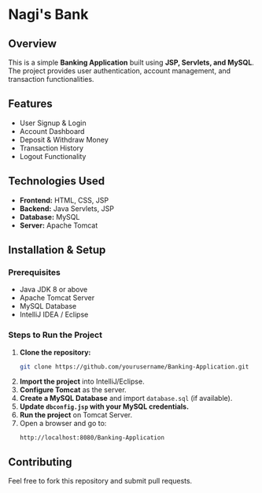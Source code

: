# Nagi's Bank

## Overview
This is a simple **Banking Application** built using **JSP, Servlets, and MySQL**. The project provides user authentication, account management, and transaction functionalities.

## Features
- User Signup & Login
- Account Dashboard
- Deposit & Withdraw Money
- Transaction History
- Logout Functionality

## Technologies Used
- **Frontend:** HTML, CSS, JSP
- **Backend:** Java Servlets, JSP
- **Database:** MySQL
- **Server:** Apache Tomcat

## Installation & Setup
### Prerequisites
- Java JDK 8 or above
- Apache Tomcat Server
- MySQL Database
- IntelliJ IDEA / Eclipse

### Steps to Run the Project
1. **Clone the repository:**
   ```sh
   git clone https://github.com/yourusername/Banking-Application.git
   ```
2. **Import the project** into IntelliJ/Eclipse.
3. **Configure Tomcat** as the server.
4. **Create a MySQL Database** and import `database.sql` (if available).
5. **Update `dbconfig.jsp` with your MySQL credentials.**
6. **Run the project** on Tomcat Server.
7. Open a browser and go to:
   ```
   http://localhost:8080/Banking-Application
   ```


## Contributing
Feel free to fork this repository and submit pull requests.
